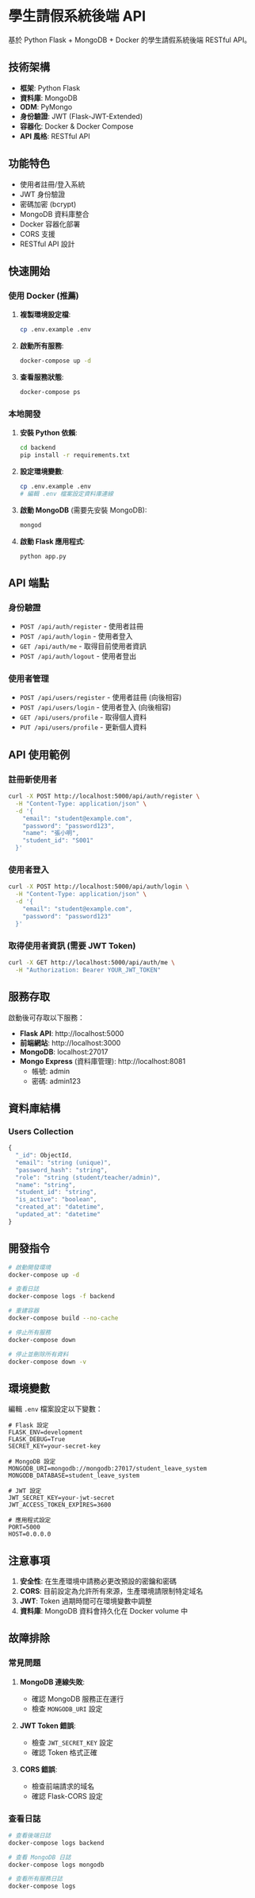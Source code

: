 # 學生請假系統後端 API

基於 Python Flask + MongoDB + Docker 的學生請假系統後端 RESTful API。

## 技術架構
- **框架**: Python Flask
- **資料庫**: MongoDB
- **ODM**: PyMongo
- **身份驗證**: JWT (Flask-JWT-Extended)
- **容器化**: Docker & Docker Compose
- **API 風格**: RESTful API

## 功能特色
- 使用者註冊/登入系統
- JWT 身份驗證
- 密碼加密 (bcrypt)
- MongoDB 資料庫整合
- Docker 容器化部署
- CORS 支援
- RESTful API 設計

## 快速開始

### 使用 Docker (推薦)

1. **複製環境設定檔**:
   ```bash
   cp .env.example .env
   ```

2. **啟動所有服務**:
   ```bash
   docker-compose up -d
   ```

3. **查看服務狀態**:
   ```bash
   docker-compose ps
   ```

### 本地開發

1. **安裝 Python 依賴**:
   ```bash
   cd backend
   pip install -r requirements.txt
   ```

2. **設定環境變數**:
   ```bash
   cp .env.example .env
   # 編輯 .env 檔案設定資料庫連線
   ```

3. **啟動 MongoDB** (需要先安裝 MongoDB):
   ```bash
   mongod
   ```

4. **啟動 Flask 應用程式**:
   ```bash
   python app.py
   ```

## API 端點

### 身份驗證
- `POST /api/auth/register` - 使用者註冊
- `POST /api/auth/login` - 使用者登入
- `GET /api/auth/me` - 取得目前使用者資訊
- `POST /api/auth/logout` - 使用者登出

### 使用者管理
- `POST /api/users/register` - 使用者註冊 (向後相容)
- `POST /api/users/login` - 使用者登入 (向後相容)
- `GET /api/users/profile` - 取得個人資料
- `PUT /api/users/profile` - 更新個人資料

## API 使用範例

### 註冊新使用者
```bash
curl -X POST http://localhost:5000/api/auth/register \
  -H "Content-Type: application/json" \
  -d '{
    "email": "student@example.com",
    "password": "password123",
    "name": "張小明",
    "student_id": "S001"
  }'
```

### 使用者登入
```bash
curl -X POST http://localhost:5000/api/auth/login \
  -H "Content-Type: application/json" \
  -d '{
    "email": "student@example.com",
    "password": "password123"
  }'
```

### 取得使用者資訊 (需要 JWT Token)
```bash
curl -X GET http://localhost:5000/api/auth/me \
  -H "Authorization: Bearer YOUR_JWT_TOKEN"
```

## 服務存取

啟動後可存取以下服務：

- **Flask API**: http://localhost:5000
- **前端網站**: http://localhost:3000
- **MongoDB**: localhost:27017
- **Mongo Express** (資料庫管理): http://localhost:8081
  - 帳號: admin
  - 密碼: admin123

## 資料庫結構

### Users Collection
```javascript
{
  "_id": ObjectId,
  "email": "string (unique)",
  "password_hash": "string",
  "role": "string (student/teacher/admin)",
  "name": "string",
  "student_id": "string",
  "is_active": "boolean",
  "created_at": "datetime",
  "updated_at": "datetime"
}
```

## 開發指令

```bash
# 啟動開發環境
docker-compose up -d

# 查看日誌
docker-compose logs -f backend

# 重建容器
docker-compose build --no-cache

# 停止所有服務
docker-compose down

# 停止並刪除所有資料
docker-compose down -v
```

## 環境變數

編輯 `.env` 檔案設定以下變數：

```env
# Flask 設定
FLASK_ENV=development
FLASK_DEBUG=True
SECRET_KEY=your-secret-key

# MongoDB 設定
MONGODB_URI=mongodb://mongodb:27017/student_leave_system
MONGODB_DATABASE=student_leave_system

# JWT 設定
JWT_SECRET_KEY=your-jwt-secret
JWT_ACCESS_TOKEN_EXPIRES=3600

# 應用程式設定
PORT=5000
HOST=0.0.0.0
```

## 注意事項

1. **安全性**: 在生產環境中請務必更改預設的密鑰和密碼
2. **CORS**: 目前設定為允許所有來源，生產環境請限制特定域名
3. **JWT**: Token 過期時間可在環境變數中調整
4. **資料庫**: MongoDB 資料會持久化在 Docker volume 中

## 故障排除

### 常見問題

1. **MongoDB 連線失敗**:
   - 確認 MongoDB 服務正在運行
   - 檢查 `MONGODB_URI` 設定

2. **JWT Token 錯誤**:
   - 檢查 `JWT_SECRET_KEY` 設定
   - 確認 Token 格式正確

3. **CORS 錯誤**:
   - 檢查前端請求的域名
   - 確認 Flask-CORS 設定

### 查看日誌
```bash
# 查看後端日誌
docker-compose logs backend

# 查看 MongoDB 日誌
docker-compose logs mongodb

# 查看所有服務日誌
docker-compose logs
```
